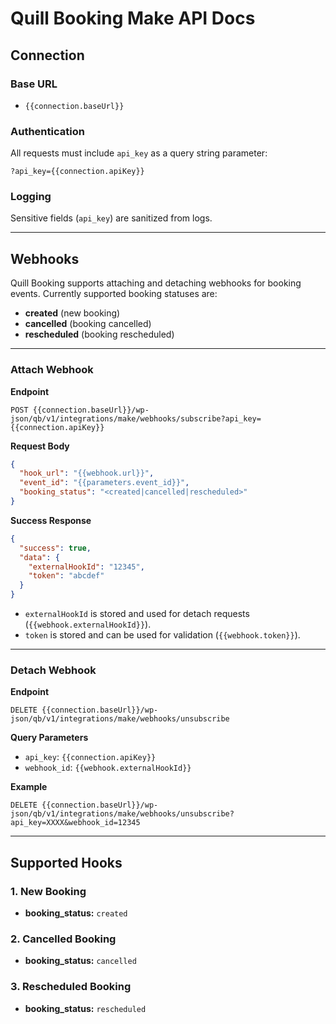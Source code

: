 # Quill Booking Make API Docs

## Connection

### Base URL

- `{{connection.baseUrl}}`

### Authentication

All requests must include `api_key` as a query string parameter:

```http
?api_key={{connection.apiKey}}
```

### Logging

Sensitive fields (`api_key`) are sanitized from logs.

---

## Webhooks

Quill Booking supports attaching and detaching webhooks for booking events.
Currently supported booking statuses are:

- **created** (new booking)
- **cancelled** (booking cancelled)
- **rescheduled** (booking rescheduled)

---

### Attach Webhook

**Endpoint**

```
POST {{connection.baseUrl}}/wp-json/qb/v1/integrations/make/webhooks/subscribe?api_key={{connection.apiKey}}
```

**Request Body**

```json
{
  "hook_url": "{{webhook.url}}",
  "event_id": "{{parameters.event_id}}",
  "booking_status": "<created|cancelled|rescheduled>"
}
```

**Success Response**

```json
{
  "success": true,
  "data": {
    "externalHookId": "12345",
    "token": "abcdef"
  }
}
```

- `externalHookId` is stored and used for detach requests (`{{webhook.externalHookId}}`).
- `token` is stored and can be used for validation (`{{webhook.token}}`).

---

### Detach Webhook

**Endpoint**

```
DELETE {{connection.baseUrl}}/wp-json/qb/v1/integrations/make/webhooks/unsubscribe
```

**Query Parameters**

- `api_key`: `{{connection.apiKey}}`
- `webhook_id`: `{{webhook.externalHookId}}`

**Example**

```
DELETE {{connection.baseUrl}}/wp-json/qb/v1/integrations/make/webhooks/unsubscribe?api_key=XXXX&webhook_id=12345
```

---

## Supported Hooks

### 1. New Booking

- **booking_status:** `created`

### 2. Cancelled Booking

- **booking_status:** `cancelled`

### 3. Rescheduled Booking

- **booking_status:** `rescheduled`
